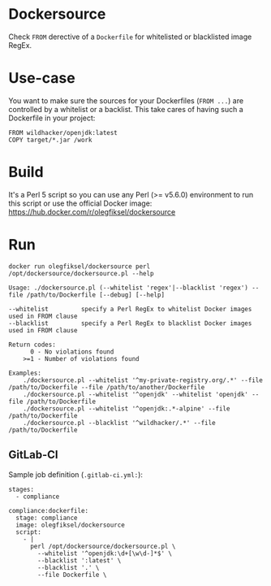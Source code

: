# Dockersource

Check `FROM` derective of a `Dockerfile` for whitelisted or blacklisted image RegEx.

# Use-case

You want to make sure the sources for your Dockerfiles (`FROM ...`) are controlled by a whitelist or a backlist. This take cares of having such a Dockerfile in your project:
```
FROM wildhacker/openjdk:latest
COPY target/*.jar /work
```

# Build

It's a Perl 5 script so you can use any Perl (>= v5.6.0) environment to run this script or use the official Docker image: https://hub.docker.com/r/olegfiksel/dockersource

# Run

`docker run olegfiksel/dockersource perl /opt/dockersource/dockersource.pl --help`

```
Usage: ./dockersource.pl (--whitelist 'regex'|--blacklist 'regex') --file /path/to/Dockerfile [--debug] [--help]

--whitelist         specify a Perl RegEx to whitelist Docker images used in FROM clause
--blacklist         specify a Perl RegEx to blacklist Docker images used in FROM clause

Return codes:
      0 - No violations found
    >=1 - Number of violations found

Examples:
    ./dockersource.pl --whitelist '^my-private-registry.org/.*' --file /path/to/Dockerfile --file /path/to/another/Dockerfile
    ./dockersource.pl --whitelist '^openjdk' --whitelist 'openjdk' --file /path/to/Dockerfile
    ./dockersource.pl --whitelist '^openjdk:.*-alpine' --file /path/to/Dockerfile
    ./dockersource.pl --blacklist '^wildhacker/.*' --file /path/to/Dockerfile
```

## GitLab-CI

Sample job definition (`.gitlab-ci.yml:`):

```
stages:
  - compliance

compliance:dockerfile:
  stage: compliance
  image: olegfiksel/dockersource
  script:
    - |
      perl /opt/dockersource/dockersource.pl \
        --whitelist '^openjdk:\d+[\w\d-]*$' \
        --blacklist ':latest' \
        --blacklist '.' \
        --file Dockerfile \
```

